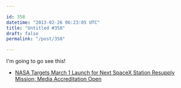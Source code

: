 ```yaml
---

id: 358
datetime: "2013-02-26 06:23:05 UTC"
title: "Untitled #358"
draft: false
permalink: "/post/358"

---
```


I'm going to go see this! 

 
 * [NASA Targets March 1 Launch for Next SpaceX Station Resupply Mission; Media Accreditation Open](http://www.nasa.gov/centers/kennedy/news/releases/2013/release-20130214.html)




